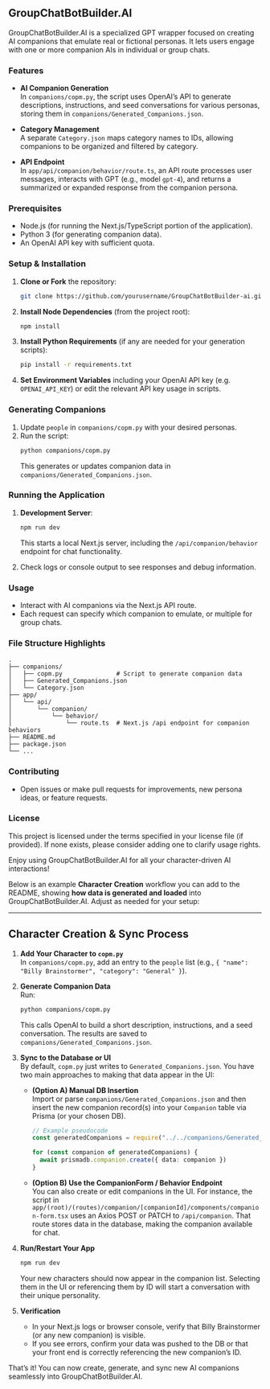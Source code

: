 ## GroupChatBotBuilder.AI

GroupChatBotBuilder.AI is a specialized GPT wrapper focused on creating AI companions that emulate real or fictional personas. It lets users engage with one or more companion AIs in individual or group chats.

### Features

- **AI Companion Generation**  
  In `companions/copm.py`, the script uses OpenAI’s API to generate descriptions, instructions, and seed conversations for various personas, storing them in `companions/Generated_Companions.json`.

- **Category Management**  
  A separate `Category.json` maps category names to IDs, allowing companions to be organized and filtered by category.

- **API Endpoint**  
  In `app/api/companion/behavior/route.ts`, an API route processes user messages, interacts with GPT (e.g., model `gpt-4`), and returns a summarized or expanded response from the companion persona.

### Prerequisites

- Node.js (for running the Next.js/TypeScript portion of the application).
- Python 3 (for generating companion data).
- An OpenAI API key with sufficient quota.

### Setup & Installation

1. **Clone or Fork** the repository:
   ```bash
   git clone https://github.com/yourusername/GroupChatBotBuilder-ai.git
   ```
2. **Install Node Dependencies** (from the project root):
   ```bash
   npm install
   ```
3. **Install Python Requirements** (if any are needed for your generation scripts):
   ```bash
   pip install -r requirements.txt
   ```
4. **Set Environment Variables** including your OpenAI API key (e.g. `OPENAI_API_KEY`) or edit the relevant API key usage in scripts.

### Generating Companions

1. Update `people` in `companions/copm.py` with your desired personas.
2. Run the script:
   ```bash
   python companions/copm.py
   ```
   This generates or updates companion data in `companions/Generated_Companions.json`.

### Running the Application

1. **Development Server**:

   ```bash
   npm run dev
   ```

   This starts a local Next.js server, including the `/api/companion/behavior` endpoint for chat functionality.

2. Check logs or console output to see responses and debug information.

### Usage

- Interact with AI companions via the Next.js API route.
- Each request can specify which companion to emulate, or multiple for group chats.

### File Structure Highlights

```text
.
├── companions/
│   ├── copm.py               # Script to generate companion data
│   ├── Generated_Companions.json
│   └── Category.json
├── app/
│   └── api/
│       └── companion/
│           └── behavior/
│               └── route.ts  # Next.js /api endpoint for companion behaviors
├── README.md
├── package.json
└── ...
```

### Contributing

- Open issues or make pull requests for improvements, new persona ideas, or feature requests.

### License

This project is licensed under the terms specified in your license file (if provided). If none exists, please consider adding one to clarify usage rights.

Enjoy using GroupChatBotBuilder.AI for all your character-driven AI interactions!

Below is an example **Character Creation** workflow you can add to the README, showing **how data is generated and loaded** into GroupChatBotBuilder.AI. Adjust as needed for your setup:

---

## Character Creation & Sync Process

1. **Add Your Character to `copm.py`**  
   In `companions/copm.py`, add an entry to the `people` list (e.g., `{ "name": "Billy Brainstormer", "category": "General" }`).

2. **Generate Companion Data**  
   Run:

   ```bash
   python companions/copm.py
   ```

   This calls OpenAI to build a short description, instructions, and a seed conversation. The results are saved to `companions/Generated_Companions.json`.

3. **Sync to the Database or UI**  
   By default, `copm.py` just writes to `Generated_Companions.json`. You have two main approaches to making that data appear in the UI:

   - **(Option A) Manual DB Insertion**  
     Import or parse `companions/Generated_Companions.json` and then insert the new companion record(s) into your `Companion` table via Prisma (or your chosen DB).

     ```typescript
     // Example pseudocode
     const generatedCompanions = require("../../companions/Generated_Companions.json")

     for (const companion of generatedCompanions) {
       await prismadb.companion.create({ data: companion })
     }
     ```

   - **(Option B) Use the CompanionForm / Behavior Endpoint**  
     You can also create or edit companions in the UI. For instance, the script in  
     `app/(root)/(routes)/companion/[companionId]/components/companion-form.tsx` uses an Axios POST or PATCH to `/api/companion`. That route stores data in the database, making the companion available for chat.

4. **Run/Restart Your App**

   ```bash
   npm run dev
   ```

   Your new characters should now appear in the companion list. Selecting them in the UI or referencing them by ID will start a conversation with their unique personality.

5. **Verification**
   - In your Next.js logs or browser console, verify that Billy Brainstormer (or any new companion) is visible.
   - If you see errors, confirm your data was pushed to the DB or that your front end is correctly referencing the new companion’s ID.

That’s it! You can now create, generate, and sync new AI companions seamlessly into GroupChatBotBuilder.AI.
